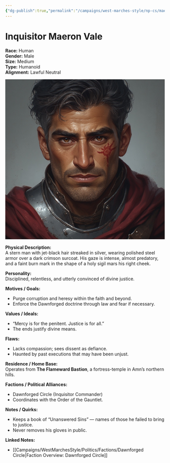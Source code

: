 ```yaml
---
{"dg-publish":true,"permalink":"/campaigns/west-marches-style/np-cs/maeron-vale/"}
---
```



# Inquisitor Maeron Vale

**Race:** Human  
**Gender:** Male  
**Size:** Medium  
**Type:** Humanoid  
**Alignment:** Lawful Neutral  

![Maeron_Vale.jpg](/img/user/_assets/WestMarchesStyle/NPC%20Portraits/Maeron_Vale.jpg)

**Physical Description:**  
A stern man with jet-black hair streaked in silver, wearing polished steel armor over a dark crimson surcoat. His gaze is intense, almost predatory, and a faint burn mark in the shape of a holy sigil mars his right cheek.  

**Personality:**  
Disciplined, relentless, and utterly convinced of divine justice.  

**Motives / Goals:**  
- Purge corruption and heresy within the faith and beyond.  
- Enforce the Dawnforged doctrine through law and fear if necessary.  

**Values / Ideals:**  
- “Mercy is for the penitent. Justice is for all.”  
- The ends justify divine means.  

**Flaws:**  
- Lacks compassion; sees dissent as defiance.  
- Haunted by past executions that may have been unjust.  

**Residence / Home Base:**  
Operates from **The Flameward Bastion**, a fortress-temple in Amn’s northern hills.  

**Factions / Political Alliances:**  
- Dawnforged Circle (Inquisitor Commander)  
- Coordinates with the Order of the Gauntlet.  

**Notes / Quirks:**  
- Keeps a book of “Unanswered Sins” — names of those he failed to bring to justice.  
- Never removes his gloves in public.  

**Linked Notes:**  
- [[Campaigns/WestMarchesStyle/Politics/Factions/Dawnforged Circle\|Faction Overview: Dawnforged Circle]]
